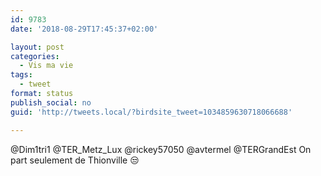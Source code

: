 ```yaml
---
id: 9783
date: '2018-08-29T17:45:37+02:00'

layout: post
categories:
  - Vis ma vie
tags:
  - tweet
format: status
publish_social: no
guid: 'http://tweets.local/?birdsite_tweet=1034859630718066688'

---
```


@Dim1tri1 @TER\_Metz\_Lux @rickey57050 @avtermel @TERGrandEst On part seulement de Thionville 😒